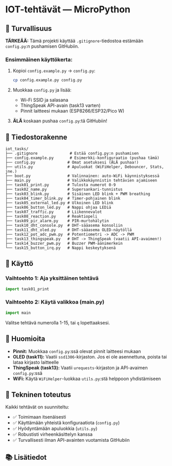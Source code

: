 # IOT-tehtävät — MicroPython

## 🔐 Turvallisuus

**TÄRKEÄÄ:** Tämä projekti käyttää `.gitignore`-tiedostoa estämään `config.py`:n pushamisen GitHubiin.

### Ensimmäinen käyttökerta:

1. Kopioi `config.example.py` -> `config.py`:
   ```bash
   cp config.example.py config.py
   ```

2. Muokkaa `config.py` ja lisää:
   - Wi-Fi SSID ja salasana
   - ThingSpeak API-avain (task13 varten)
   - Pinnit laitteesi mukaan (ESP8266/ESP32/Pico W)

3. **ÄLÄ** koskaan pushaa `config.py`:tä GitHubiin!

## 📁 Tiedostorakenne

```
iot_tasks/
├── .gitignore              # Estää config.py:n pushamisen
├── config.example.py       # Esimerkki-konfiguraatio (pushaa tämä)
├── config.py              # Omat asetuksesi (ÄLÄ pushaa!)
├── utils.py               # Apuluokat (WiFiHelper, Debouncer, Stats, jne.)
├── boot.py                # Valinnainen: auto-WiFi käynnistyksessä
├── main.py                # Valikkokäynnistin tehtävien ajamiseen
├── task01_print.py        # Tulosta numerot 0-9
├── task02_name.py         # Supersankari-tunnistus
├── task03_blink.py        # Sisäinen LED blink + PWM breathing
├── task04_timer_blink.py  # Timer-pohjainen blink
├── task05_external_led.py # Ulkoinen LED blink
├── task06_button_led.py   # Nappi ohjaa LEDiä
├── task07_traffic.py      # Liikennevalot
├── task08_reaction.py     # Reaktiopeli
├── task09_pir_alarm.py    # PIR-murtohälytin
├── task10_dht_console.py  # DHT-sääasema konsoliin
├── task11_dht_oled.py     # DHT-sääasema OLED-näytöllä
├── task12_pot_adc_pwm.py  # Potentiometri -> ADC -> PWM
├── task13_thingspeak.py   # DHT -> ThingSpeak (vaatii API-avaimen!)
├── task14_buzzer_pwm.py   # Buzzer PWM-äänimerkein
└── task15_button_irq.py   # Nappi keskeytyksenä
```

## 🚀 Käyttö

### Vaihtoehto 1: Aja yksittäinen tehtävä
```python
import task01_print
```

### Vaihtoehto 2: Käytä valikkoa (main.py)
```python
import main
```
Valitse tehtävä numerolla 1-15, tai `q` lopettaaksesi.

## 📝 Huomioita

- **Pinnit:** Muokkaa `config.py`:ssä olevat pinnit laitteesi mukaan
- **OLED (task11):** Vaatii `ssd1306`-kirjaston. Jos ei ole asennettuna, poista tai lataa kirjasto laitteelle
- **ThingSpeak (task13):** Vaatii `urequests`-kirjaston ja API-avaimen `config.py`:ssä
- **WiFi:** Käytä `WiFiHelper`-luokkaa `utils.py`:stä helppoon yhdistämiseen

## 🔧 Tekninen toteutus

Kaikki tehtävät on suunniteltu:
- ✅ Toimimaan itsenäisesti
- ✅ Käyttämään yhteistä konfiguraatiota (`config.py`)
- ✅ Hyödyntämään apuluokkia (`utils.py`)
- ✅ Robustisti virheenkäsittelyn kanssa
- ✅ Turvallisesti ilman API-avainten vuotamista GitHubiin

## 📚 Lisätiedot


